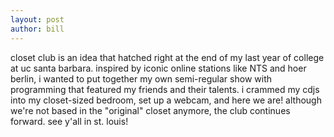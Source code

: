 ```yaml
---
layout: post
author: bill
---
```


closet club is an idea that hatched right at the end of my last year of college at uc santa barbara. inspired by iconic online stations like NTS and hoer berlin, i wanted to put together my own semi-regular show with programming that featured my friends and their talents. i crammed my cdjs into my closet-sized bedroom, set up a webcam, and here we are! although we're not based in the "original" closet anymore, the club continues forward.
see y'all in st. louis!
